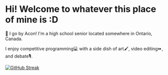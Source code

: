 # Hi! Welcome to whatever this place of mine is :D

🫡 I go by Acon! I'm a high school senior located somewhere in Ontario, Canada. 

I enjoy competitive programming💻 with a side dish of art🖌️, video editing⏩, and debate🎙️.

[![GitHub Streak](https://streak-stats.demolab.com?user=acornitum&theme=monokai-metallian&hide_border=true)](https://git.io/streak-stats)
